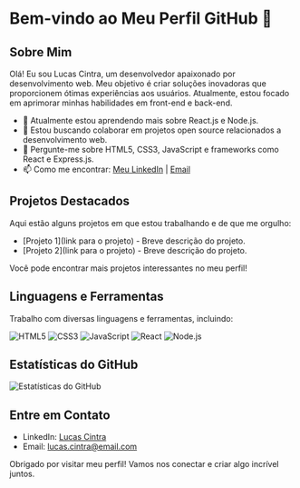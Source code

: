 # Bem-vindo ao Meu Perfil GitHub 👋

## Sobre Mim
Olá! Eu sou Lucas Cintra, um desenvolvedor apaixonado por desenvolvimento web. Meu objetivo é criar soluções inovadoras que proporcionem ótimas experiências aos usuários. Atualmente, estou focado em aprimorar minhas habilidades em front-end e back-end.

- 🌱 Atualmente estou aprendendo mais sobre React.js e Node.js.
- 👯 Estou buscando colaborar em projetos open source relacionados a desenvolvimento web.
- 💬 Pergunte-me sobre HTML5, CSS3, JavaScript e frameworks como React e Express.js.
- 📫 Como me encontrar: [Meu LinkedIn](https://www.linkedin.com/in/lucas-cintra/) | [Email](mailto:lucas.cintra@email.com)

## Projetos Destacados
Aqui estão alguns projetos em que estou trabalhando e de que me orgulho:

- [Projeto 1](link para o projeto) - Breve descrição do projeto.
- [Projeto 2](link para o projeto) - Breve descrição do projeto.

Você pode encontrar mais projetos interessantes no meu perfil!

## Linguagens e Ferramentas
Trabalho com diversas linguagens e ferramentas, incluindo:

![HTML5](https://img.shields.io/badge/-HTML5-E34F26?style=flat-square&logo=html5&logoColor=white)
![CSS3](https://img.shields.io/badge/-CSS3-1572B6?style=flat-square&logo=css3&logoColor=white)
![JavaScript](https://img.shields.io/badge/-JavaScript-F7DF1E?style=flat-square&logo=javascript&logoColor=black)
![React](https://img.shields.io/badge/-React-61DAFB?style=flat-square&logo=react&logoColor=black)
![Node.js](https://img.shields.io/badge/-Node.js-339933?style=flat-square&logo=node.js&logoColor=white)

## Estatísticas do GitHub
![Estatísticas do GitHub](https://github-readme-stats.vercel.app/api?username=seu_usuario&show_icons=true&hide_title=true&hide_border=true&count_private=true)

## Entre em Contato
- LinkedIn: [Lucas Cintra](https://www.linkedin.com/in/lucas-cintra/)
- Email: [lucas.cintra@email.com](mailto:lucas.cintra@email.com)

Obrigado por visitar meu perfil! Vamos nos conectar e criar algo incrível juntos.
